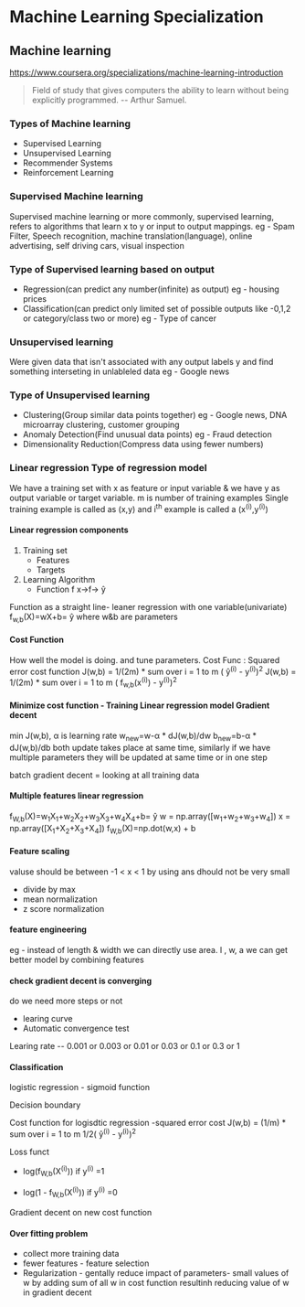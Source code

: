 # Machine Learning Specialization

## Machine learning

<https://www.coursera.org/specializations/machine-learning-introduction>

> Field of study that gives computers the ability to learn without being explicitly programmed. -- Arthur Samuel.

### Types of Machine learning

- Supervised Learning
- Unsupervised Learning
- Recommender Systems
- Reinforcement Learning

### Supervised Machine learning

Supervised machine learning or more commonly, supervised learning, refers to algorithms that learn x to y or input to output mappings.
eg - Spam Filter, Speech recognition, machine translation(language), online advertising, self driving cars, visual inspection

### Type of Supervised learning based on output

- Regression(can predict any number(infinite) as output) eg - housing prices
- Classification(can predict only limited set of possible outputs like -0,1,2 or category/class two or more) eg - Type of cancer

### Unsupervised learning

Were given data that isn't associated with any output labels y and find something interseting in unlableled data eg - Google news

### Type of Unsupervised learning

- Clustering(Group similar data points together) eg - Google news, DNA microarray clustering, customer grouping
- Anomaly Detection(Find unusual data points) eg - Fraud detection
- Dimensionality Reduction(Compress data using fewer numbers)

### Linear regression Type of regression model

We have a training set with x as feature or input variable & we have y as output variable or target variable. m is number of training examples
Single training example is called as (x,y) and i<sup>th</sup> example is called a (x<sup>(i)</sup>,y<sup>(i)</sup>)

#### Linear regression components

1. Training set
    - Features
    - Targets
2. Learning Algorithm
    - Function f
    x->f-> ŷ

Function as a straight line- leaner regression with one variable(univariate) f<sub>w,b</sub>(X)=wX+b= ŷ
where w&b are parameters

#### Cost Function

How well the model is doing. and tune parameters.
Cost Func : Squared error cost function
    J(w,b) =  1/(2m) * sum over i = 1 to m ( ŷ<sup>(i)</sup> - y<sup>(i)</sup>)<sup>2</sup>
    J(w,b) =  1/(2m) * sum over i = 1 to m ( f<sub>w,b</sub>(x<sup>(i)</sup>) - y<sup>(i)</sup>)<sup>2</sup>

#### Minimize cost function - Training Linear regression model Gradient decent

min J(w,b), α is learning rate
w<sub>new</sub>=w-α * dJ(w,b)/dw
b<sub>new</sub>=b-α * dJ(w,b)/db
both update takes place at same time, similarly if we have multiple parameters they will be updated at same time or in one step

batch gradient decent = looking at all training data

#### Multiple features linear regression

f<sub>W,b</sub>(X)=w<sub>1</sub>X<sub>1</sub>+w<sub>2</sub>X<sub>2</sub>+w<sub>3</sub>X<sub>3</sub>+w<sub>4</sub>X<sub>4</sub>+b= ŷ
w = np.array([w<sub>1</sub>+w<sub>2</sub>+w<sub>3</sub>+w<sub>4</sub>])
x = np.array([X<sub>1</sub>+X<sub>2</sub>+X<sub>3</sub>+X<sub>4</sub>])
f<sub>W,b</sub>(X)=np.dot(w,x) + b

#### Feature scaling

valuse should be between -1 < x < 1 by using ans dhould not be very small

- divide by max
- mean normalization
- z score normalization

#### feature engineering

eg - instead of length & width we can directly use area. l , w, a we can get better model by combining features

#### check gradient decent is converging

do we need more steps or not

- learing curve
- Automatic convergence test

Learing rate  -- 0.001 or 0.003 or 0.01 or 0.03 or 0.1 or 0.3 or 1 

#### Classification

logistic regression - sigmoid function

Decision boundary

Cost function for logisdtic regression -squared error cost
J(w,b) =  (1/m) * sum over i = 1 to m 1/2( ŷ<sup>(i)</sup> - y<sup>(i)</sup>)<sup>2</sup>

Loss funct

- log(f<sub>W,b</sub>(X<sup>(i)</sup>)) if y<sup>(i)</sup> =1

- log(1 - f<sub>W,b</sub>(X<sup>(i)</sup>)) if y<sup>(i)</sup> =0

Gradient decent on new cost function

#### Over fitting problem

- collect more training data
- fewer features - feature selection
- Regularization - gentally reduce impact of parameters- small values of w by adding sum of all w in cost function resultinh reducing value of w in gradient decent